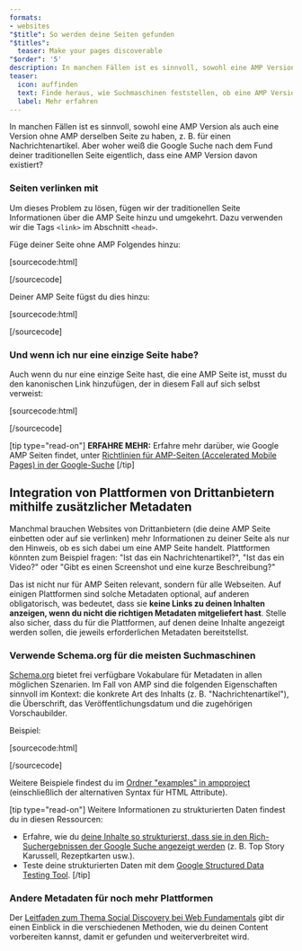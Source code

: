 ```yaml
---
formats:
- websites
"$title": So werden deine Seiten gefunden
"$titles":
  teaser: Make your pages discoverable
"$order": '5'
description: In manchen Fällen ist es sinnvoll, sowohl eine AMP Version als auch eine Version ohne AMP derselben Seite zu haben, z. B. für einen Nachrichtenartikel. Aber woher weiß die Google Suche …
teaser:
  icon: auffinden
  text: Finde heraus, wie Suchmaschinen feststellen, ob eine AMP Version deiner Website existiert.
  label: Mehr erfahren
---
```


In manchen Fällen ist es sinnvoll, sowohl eine AMP Version als auch eine Version ohne AMP derselben Seite zu haben, z. B. für einen Nachrichtenartikel. Aber woher weiß die Google Suche nach dem Fund deiner traditionellen Seite eigentlich, dass eine AMP Version davon existiert?

### Seiten verlinken mit <link>

Um dieses Problem zu lösen, fügen wir der traditionellen Seite Informationen über die AMP Seite hinzu und umgekehrt. Dazu verwenden wir die Tags `<link>` im Abschnitt `<head>`.

Füge deiner Seite ohne AMP Folgendes hinzu:

[sourcecode:html]

<link rel="amphtml" href="https://www.example.com/url/to/amp/document.html">
[/sourcecode]

Deiner AMP Seite fügst du dies hinzu:

[sourcecode:html]

<link rel="canonical" href="https://www.example.com/url/to/full/document.html">
[/sourcecode]

### Und wenn ich nur eine einzige Seite habe?

Auch wenn du nur eine einzige Seite hast, die eine AMP Seite ist, musst du den kanonischen Link hinzufügen, der in diesem Fall auf sich selbst verweist:

[sourcecode:html]

<link rel="canonical" href="https://www.example.com/url/to/amp/document.html">
[/sourcecode]

[tip type="read-on"] **ERFAHRE MEHR:** Erfahre mehr darüber, wie Google AMP Seiten findet, unter [Richtlinien für AMP-Seiten (Accelerated Mobile Pages) in der Google-Suche](https://support.google.com/webmasters/answer/6340290) [/tip]

## Integration von Plattformen von Drittanbietern mithilfe zusätzlicher Metadaten <a name="integrate-with-third-party-platforms-through-additional-metadata"></a>

Manchmal brauchen Websites von Drittanbietern (die deine AMP Seite einbetten oder auf sie verlinken) mehr Informationen zu deiner Seite als nur den Hinweis, ob es sich dabei um eine AMP Seite handelt. Plattformen könnten zum Beispiel fragen: "Ist das ein Nachrichtenartikel?", "Ist das ein Video?" oder "Gibt es einen Screenshot und eine kurze Beschreibung?"

Das ist nicht nur für AMP Seiten relevant, sondern für alle Webseiten. Auf einigen Plattformen sind solche Metadaten optional, auf anderen obligatorisch, was bedeutet, dass sie **keine Links zu deinen Inhalten anzeigen, wenn du nicht die richtigen Metadaten mitgeliefert hast**. Stelle also sicher, dass du für die Plattformen, auf denen deine Inhalte angezeigt werden sollen, die jeweils erforderlichen Metadaten bereitstellst.

### Verwende Schema.org für die meisten Suchmaschinen

[Schema.org](http://schema.org/) bietet frei verfügbare Vokabulare für Metadaten in allen möglichen Szenarien. Im Fall von AMP sind die folgenden Eigenschaften sinnvoll im Kontext: die konkrete Art des Inhalts (z. B. "Nachrichtenartikel"), die Überschrift, das Veröffentlichungsdatum und die zugehörigen Vorschaubilder.

Beispiel:

[sourcecode:html]

<script type="application/ld+json">
  {
    "@context": "http://schema.org",
    "@type": "NewsArticle",
    "mainEntityOfPage": "http://cdn.ampproject.org/article-metadata.html",
    "headline": "Lorem Ipsum",
    "datePublished": "1907-05-05T12:02:41Z",
    "dateModified": "1907-05-05T12:02:41Z",
    "description": "The Catiline Orations continue to beguile engineers and designers alike -- but can it stand the test of time?",
    "author": {
      "@type": "Person",
      "name": "Jordan M Adler"
    },
    "publisher": {
      "@type": "Organization",
      "name": "Google",
      "logo": {
        "@type": "ImageObject",
        "url": "http://cdn.ampproject.org/logo.jpg",
        "width": 600,
        "height": 60
      }
    },
    "image": {
      "@type": "ImageObject",
      "url": "http://cdn.ampproject.org/leader.jpg",
      "height": 2000,
      "width": 800
    }
  }
</script>

[/sourcecode]

Weitere Beispiele findest du im [Ordner "examples" in ampproject](https://github.com/ampproject/amphtml/tree/master/examples/metadata-examples) (einschließlich der alternativen Syntax für HTML Attribute).

[tip type="read-on"] Weitere Informationen zu strukturierten Daten findest du in diesen Ressourcen:

- Erfahre, wie du [deine Inhalte so strukturierst, dass sie in den Rich-Suchergebnissen der Google Suche angezeigt werden](https://developers.google.com/search/docs/guides/mark-up-content) (z. B. Top Story Karussell, Rezeptkarten usw.).
- Teste deine strukturierten Daten mit dem [Google Structured Data Testing Tool](https://developers.google.com/structured-data/testing-tool/). [/tip]

### Andere Metadaten für noch mehr Plattformen

Der [Leitfaden zum Thema Social Discovery bei Web Fundamentals](https://developers.google.com/web/fundamentals/discovery-and-monetization/social-discovery/) gibt dir einen Einblick in die verschiedenen Methoden, wie du deinen Content vorbereiten kannst, damit er gefunden und weiterverbreitet wird.
